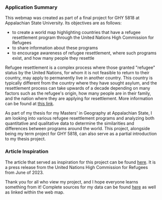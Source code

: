### Application Summary
This webmap was created as part of a final project for GHY 5818 at Appalachian State University. Its objectives are as follows:
* to create a world map highlighting countries that have a refugee resettlement program through the United Nations High Commission for Refugees
* to share information about these programs
* to encourage awareness of refugee resettlement, where such programs exist, and how many people they resettle

Refugee resettlement is a complex process where those granted "refugee" status by the United Nations, for whom it is not feasible to return to their country, may apply to permanently live in another country. This country is typically different from the country where they have sought asylum, and the resettlement process can take upwards of a decade depending on many factors such as the refugee's origin, how many people are in their family, and the nation where they are applying for resettlement. More information can be found at [this link](https://www.unhcr.org/us/what-we-do/build-better-futures/long-term-solutions/resettlement).

As part of my thesis for my Masters' in Geography at Appalachian State, I am looking into various refugee resettlement programs and analyzing both quantitative and qualitative data to determine the similarities and differences between programs around the world. This project, alongside being my term project for GHY 5818, can also serve as a partial introduction to my thesis project.

### Article Inspiration
The article that served as inspiration for this project can be found [here](https://www.unhcr.org/us/news/press-releases/unhcr-global-refugee-resettlement-needs-grow-2024). It is a press release from the United Nations High Commission for Refugees from June of 2023.

Thank you for all who view my project, and I hope everyone learns something from it! Complete sources for my data can be found [here](https://docs.google.com/spreadsheets/d/1NF0jY_8kuDlAw14pQQ7KU55GjHWFCUCl/edit#gid=1324743416) as well as linked within the web map.